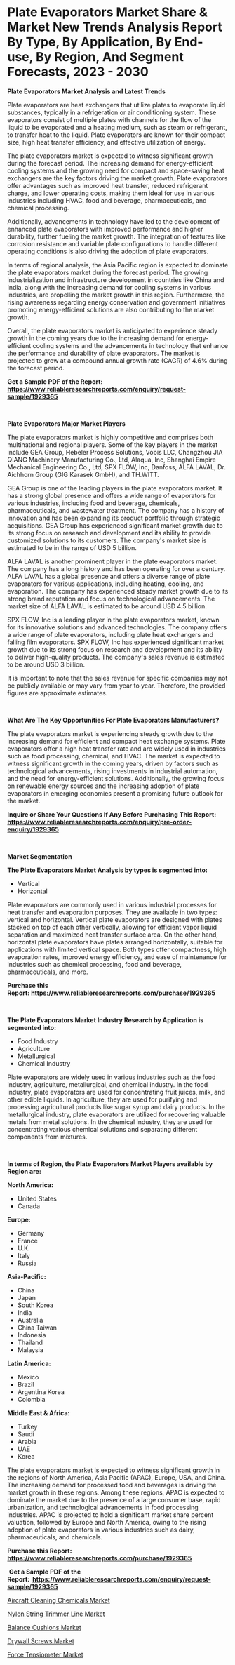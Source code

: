 <p><h1>Plate Evaporators Market Share & Market New Trends Analysis Report By Type, By Application, By End-use, By Region, And Segment Forecasts, 2023 - 2030</h1></p><p><strong>Plate Evaporators Market Analysis and Latest Trends</strong></p>
<p><p>Plate evaporators are heat exchangers that utilize plates to evaporate liquid substances, typically in a refrigeration or air conditioning system. These evaporators consist of multiple plates with channels for the flow of the liquid to be evaporated and a heating medium, such as steam or refrigerant, to transfer heat to the liquid. Plate evaporators are known for their compact size, high heat transfer efficiency, and effective utilization of energy.</p><p>The plate evaporators market is expected to witness significant growth during the forecast period. The increasing demand for energy-efficient cooling systems and the growing need for compact and space-saving heat exchangers are the key factors driving the market growth. Plate evaporators offer advantages such as improved heat transfer, reduced refrigerant charge, and lower operating costs, making them ideal for use in various industries including HVAC, food and beverage, pharmaceuticals, and chemical processing.</p><p>Additionally, advancements in technology have led to the development of enhanced plate evaporators with improved performance and higher durability, further fueling the market growth. The integration of features like corrosion resistance and variable plate configurations to handle different operating conditions is also driving the adoption of plate evaporators.</p><p>In terms of regional analysis, the Asia Pacific region is expected to dominate the plate evaporators market during the forecast period. The growing industrialization and infrastructure development in countries like China and India, along with the increasing demand for cooling systems in various industries, are propelling the market growth in this region. Furthermore, the rising awareness regarding energy conservation and government initiatives promoting energy-efficient solutions are also contributing to the market growth.</p><p>Overall, the plate evaporators market is anticipated to experience steady growth in the coming years due to the increasing demand for energy-efficient cooling systems and the advancements in technology that enhance the performance and durability of plate evaporators. The market is projected to grow at a compound annual growth rate (CAGR) of 4.6% during the forecast period.</p></p>
<p><strong>Get a Sample PDF of the Report:&nbsp; <a href="https://www.reliableresearchreports.com/enquiry/request-sample/1929365">https://www.reliableresearchreports.com/enquiry/request-sample/1929365</a></strong></p>
<p>&nbsp;</p>
<p><strong>Plate Evaporators Major Market Players</strong></p>
<p><p>The plate evaporators market is highly competitive and comprises both multinational and regional players. Some of the key players in the market include GEA Group, Hebeler Process Solutions, Vobis LLC, Changzhou JIA QIANG Machinery Manufacturing Co., Ltd, Alaqua, Inc, Shanghai Empire Mechanical Engineering Co., Ltd, SPX FLOW, Inc, Danfoss, ALFA LAVAL, Dr. Aichhorn Group (GIG Karasek GmbH), and TH.WITT.</p><p>GEA Group is one of the leading players in the plate evaporators market. It has a strong global presence and offers a wide range of evaporators for various industries, including food and beverage, chemicals, pharmaceuticals, and wastewater treatment. The company has a history of innovation and has been expanding its product portfolio through strategic acquisitions. GEA Group has experienced significant market growth due to its strong focus on research and development and its ability to provide customized solutions to its customers. The company's market size is estimated to be in the range of USD 5 billion.</p><p>ALFA LAVAL is another prominent player in the plate evaporators market. The company has a long history and has been operating for over a century. ALFA LAVAL has a global presence and offers a diverse range of plate evaporators for various applications, including heating, cooling, and evaporation. The company has experienced steady market growth due to its strong brand reputation and focus on technological advancements. The market size of ALFA LAVAL is estimated to be around USD 4.5 billion.</p><p>SPX FLOW, Inc is a leading player in the plate evaporators market, known for its innovative solutions and advanced technologies. The company offers a wide range of plate evaporators, including plate heat exchangers and falling film evaporators. SPX FLOW, Inc has experienced significant market growth due to its strong focus on research and development and its ability to deliver high-quality products. The company's sales revenue is estimated to be around USD 3 billion.</p><p>It is important to note that the sales revenue for specific companies may not be publicly available or may vary from year to year. Therefore, the provided figures are approximate estimates.</p></p>
<p>&nbsp;</p>
<p><strong>What Are The Key Opportunities For Plate Evaporators Manufacturers?</strong></p>
<p><p>The plate evaporators market is experiencing steady growth due to the increasing demand for efficient and compact heat exchange systems. Plate evaporators offer a high heat transfer rate and are widely used in industries such as food processing, chemical, and HVAC. The market is expected to witness significant growth in the coming years, driven by factors such as technological advancements, rising investments in industrial automation, and the need for energy-efficient solutions. Additionally, the growing focus on renewable energy sources and the increasing adoption of plate evaporators in emerging economies present a promising future outlook for the market.</p></p>
<p><strong>Inquire or Share Your Questions If Any Before Purchasing This Report: <a href="https://www.reliableresearchreports.com/enquiry/pre-order-enquiry/1929365">https://www.reliableresearchreports.com/enquiry/pre-order-enquiry/1929365</a></strong></p>
<p>&nbsp;</p>
<p><strong>Market Segmentation</strong></p>
<p><strong>The Plate Evaporators Market Analysis by types is segmented into:</strong></p>
<p><ul><li>Vertical</li><li>Horizontal</li></ul></p>
<p><p>Plate evaporators are commonly used in various industrial processes for heat transfer and evaporation purposes. They are available in two types: vertical and horizontal. Vertical plate evaporators are designed with plates stacked on top of each other vertically, allowing for efficient vapor liquid separation and maximized heat transfer surface area. On the other hand, horizontal plate evaporators have plates arranged horizontally, suitable for applications with limited vertical space. Both types offer compactness, high evaporation rates, improved energy efficiency, and ease of maintenance for industries such as chemical processing, food and beverage, pharmaceuticals, and more.</p></p>
<p><strong>Purchase this Report:&nbsp;<a href="https://www.reliableresearchreports.com/purchase/1929365">https://www.reliableresearchreports.com/purchase/1929365</a></strong></p>
<p>&nbsp;</p>
<p><strong>The Plate Evaporators Market Industry Research by Application is segmented into:</strong></p>
<p><ul><li>Food Industry</li><li>Agriculture</li><li>Metallurgical</li><li>Chemical Industry</li></ul></p>
<p><p>Plate evaporators are widely used in various industries such as the food industry, agriculture, metallurgical, and chemical industry. In the food industry, plate evaporators are used for concentrating fruit juices, milk, and other edible liquids. In agriculture, they are used for purifying and processing agricultural products like sugar syrup and dairy products. In the metallurgical industry, plate evaporators are utilized for recovering valuable metals from metal solutions. In the chemical industry, they are used for concentrating various chemical solutions and separating different components from mixtures.</p></p>
<p>&nbsp;</p>
<p><strong>In terms of Region, the Plate Evaporators Market Players available by Region are:</strong></p>
<p>
    <p> <strong> North America: </strong>
        <ul>
            <li>United States</li>
            <li>Canada</li>
        </ul>
        </p> 
    <p> <strong> Europe: </strong>
        <ul>
            <li>Germany</li>
            <li>France</li>
            <li>U.K.</li>
            <li>Italy</li>
            <li>Russia</li>
        </ul>
        </p> 
    <p> <strong> Asia-Pacific: </strong>
        <ul>
            <li>China</li>
            <li>Japan</li>
            <li>South Korea</li>
            <li>India</li>
            <li>Australia</li>
            <li>China Taiwan</li>
            <li>Indonesia</li>
            <li>Thailand</li>
            <li>Malaysia</li>
        </ul>
        </p> 
    <p> <strong> Latin America: </strong>
        <ul>
            <li>Mexico</li>
            <li>Brazil</li>
            <li>Argentina Korea</li>
            <li>Colombia</li>
        </ul>
        </p> 
    <p> <strong> Middle East & Africa: </strong>
        <ul>
            <li>Turkey</li>
            <li>Saudi</li>
            <li>Arabia</li>
            <li>UAE</li>
            <li>Korea</li>
        </ul>
    </p>
    </p>
<p><p>The plate evaporators market is expected to witness significant growth in the regions of North America, Asia Pacific (APAC), Europe, USA, and China. The increasing demand for processed food and beverages is driving the market growth in these regions. Among these regions, APAC is expected to dominate the market due to the presence of a large consumer base, rapid urbanization, and technological advancements in food processing industries. APAC is projected to hold a significant market share percent valuation, followed by Europe and North America, owing to the rising adoption of plate evaporators in various industries such as dairy, pharmaceuticals, and chemicals.</p></p>
<p><strong>Purchase this Report: <a href="https://www.reliableresearchreports.com/purchase/1929365">https://www.reliableresearchreports.com/purchase/1929365</a></strong></p>
<p>&nbsp;<strong>Get a Sample PDF of the Report:&nbsp;&nbsp;<a href="https://www.reliableresearchreports.com/enquiry/request-sample/1929365">https://www.reliableresearchreports.com/enquiry/request-sample/1929365</a></strong></p>
<p><strong></strong></p>
<p><p><a href="https://medium.com/@klrahulrp23/aircraft-cleaning-chemicals-market-share-evolution-and-market-growth-trends-2023-2030-9f55880b844c">Aircraft Cleaning Chemicals Market</a></p><p><a href="https://medium.com/@ishankishanrp23/nylon-string-trimmer-line-market-exploring-market-share-market-trends-and-future-growth-67b7ba622066">Nylon String Trimmer Line Market</a></p><p><a href="https://github.com/scarol104/Market-Research-Report-List-1/blob/main/balance-cushions-market.md">Balance Cushions Market</a></p><p><a href="https://medium.com/@nayanmongiarp23/drywall-screws-market-insight-market-trends-growth-forecasted-from-2023-to-2030-4a406606f2c1">Drywall Screws Market</a></p><p><a href="https://github.com/deliacustodio40/Market-Research-Report-List-1/blob/main/force-tensiometer-market.md">Force Tensiometer Market</a></p></p>